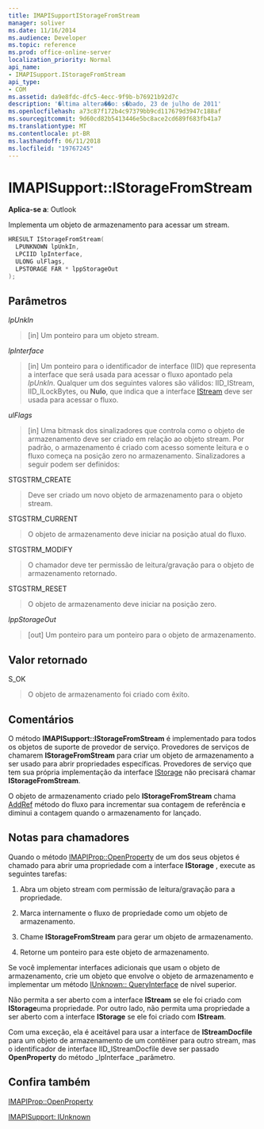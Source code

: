 ```yaml
---
title: IMAPISupportIStorageFromStream
manager: soliver
ms.date: 11/16/2014
ms.audience: Developer
ms.topic: reference
ms.prod: office-online-server
localization_priority: Normal
api_name:
- IMAPISupport.IStorageFromStream
api_type:
- COM
ms.assetid: da9e8fdc-dfc5-4ecc-9f9b-b76921b92d7c
description: '�ltima altera��o: s�bado, 23 de julho de 2011'
ms.openlocfilehash: a73c87f172b4c97379bb9cd117679d3947c188af
ms.sourcegitcommit: 9d60cd82b5413446e5bc8ace2cd689f683fb41a7
ms.translationtype: MT
ms.contentlocale: pt-BR
ms.lasthandoff: 06/11/2018
ms.locfileid: "19767245"
---
```

# <a name="imapisupportistoragefromstream"></a>IMAPISupport::IStorageFromStream

  
  
**Aplica-se a**: Outlook 
  
Implementa um objeto de armazenamento para acessar um stream.
  
```cpp
HRESULT IStorageFromStream(
  LPUNKNOWN lpUnkIn,
  LPCIID lpInterface,
  ULONG ulFlags,
  LPSTORAGE FAR * lppStorageOut
);
```

## <a name="parameters"></a>Parâmetros

 _lpUnkIn_
  
> [in] Um ponteiro para um objeto stream.
    
 _lpInterface_
  
> [in] Um ponteiro para o identificador de interface (IID) que representa a interface que será usada para acessar o fluxo apontado pela _lpUnkIn_. Qualquer um dos seguintes valores são válidos: IID_IStream, IID_ILockBytes, ou **Nulo**, que indica que a interface [IStream](http://msdn.microsoft.com/en-us/library/aa380034%28VS.85%29.aspx) deve ser usada para acessar o fluxo. 
    
 _ulFlags_
  
> [in] Uma bitmask dos sinalizadores que controla como o objeto de armazenamento deve ser criado em relação ao objeto stream. Por padrão, o armazenamento é criado com acesso somente leitura e o fluxo começa na posição zero no armazenamento. Sinalizadores a seguir podem ser definidos:
    
STGSTRM_CREATE 
  
> Deve ser criado um novo objeto de armazenamento para o objeto stream.
    
STGSTRM_CURRENT 
  
> O objeto de armazenamento deve iniciar na posição atual do fluxo.
    
STGSTRM_MODIFY 
  
> O chamador deve ter permissão de leitura/gravação para o objeto de armazenamento retornado.
    
STGSTRM_RESET 
  
> O objeto de armazenamento deve iniciar na posição zero.
    
 _lppStorageOut_
  
> [out] Um ponteiro para um ponteiro para o objeto de armazenamento.
    
## <a name="return-value"></a>Valor retornado

S_OK 
  
> O objeto de armazenamento foi criado com êxito.
    
## <a name="remarks"></a>Comentários

O método **IMAPISupport::IStorageFromStream** é implementado para todos os objetos de suporte de provedor de serviço. Provedores de serviços de chamarem **IStorageFromStream** para criar um objeto de armazenamento a ser usado para abrir propriedades específicas. Provedores de serviço que tem sua própria implementação da interface [IStorage](http://msdn.microsoft.com/en-us/library/aa380015%28VS.85%29.aspx) não precisará chamar **IStorageFromStream**. 
  
O objeto de armazenamento criado pelo **IStorageFromStream** chama [AddRef](http://msdn.microsoft.com/en-us/library/ms691379%28v=VS.85%29.aspx) método do fluxo para incrementar sua contagem de referência e diminui a contagem quando o armazenamento for lançado. 
  
## <a name="notes-to-callers"></a>Notas para chamadores

Quando o método [IMAPIProp::OpenProperty](imapiprop-openproperty.md) de um dos seus objetos é chamado para abrir uma propriedade com a interface **IStorage** , execute as seguintes tarefas: 
  
1. Abra um objeto stream com permissão de leitura/gravação para a propriedade.
    
2. Marca internamente o fluxo de propriedade como um objeto de armazenamento.
    
3. Chame **IStorageFromStream** para gerar um objeto de armazenamento. 
    
4. Retorne um ponteiro para este objeto de armazenamento.
    
Se você implementar interfaces adicionais que usam o objeto de armazenamento, crie um objeto que envolve o objeto de armazenamento e implementar um método [IUnknown:: QueryInterface](http://msdn.microsoft.com/en-us/library/ms682521%28v=VS.85%29.aspx) de nível superior. 
  
Não permita a ser aberto com a interface **IStream** se ele foi criado com **IStorage**uma propriedade. Por outro lado, não permita uma propriedade a ser aberto com a interface **IStorage** se ele foi criado com **IStream**. 
  
Com uma exceção, ela é aceitável para usar a interface de **IStreamDocfile** para um objeto de armazenamento de um contêiner para outro stream, mas o identificador de interface IID_IStreamDocfile deve ser passado **OpenProperty** do método _lpInterface _parâmetro. 
  
## <a name="see-also"></a>Confira também



[IMAPIProp::OpenProperty](imapiprop-openproperty.md)
  
[IMAPISupport: IUnknown](imapisupportiunknown.md)

